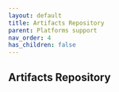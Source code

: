 ```yaml
---
layout: default
title: Artifacts Repository
parent: Platforms support
nav_order: 4
has_children: false
---
```


## Artifacts Repository
